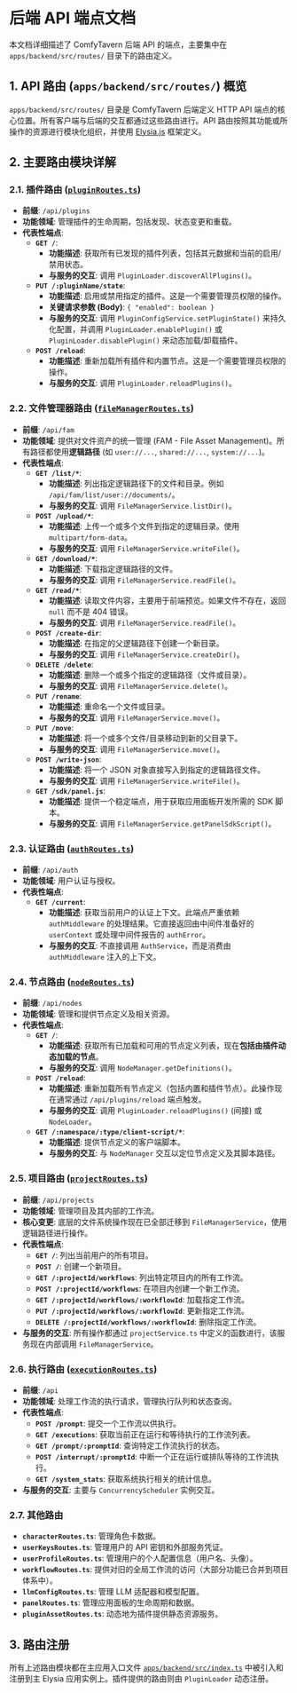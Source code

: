 # 后端 API 端点文档

本文档详细描述了 ComfyTavern 后端 API 的端点，主要集中在 `apps/backend/src/routes/` 目录下的路由定义。

## 1. API 路由 (`apps/backend/src/routes/`) 概览

`apps/backend/src/routes/` 目录是 ComfyTavern 后端定义 HTTP API 端点的核心位置。所有客户端与后端的交互都通过这些路由进行。API 路由按照其功能或所操作的资源进行模块化组织，并使用 [Elysia.js](https://elysiajs.com/) 框架定义。

## 2. 主要路由模块详解

### 2.1. 插件路由 ([`pluginRoutes.ts`](../../../../apps/backend/src/routes/pluginRoutes.ts:1))

*   **前缀**: `/api/plugins`
*   **功能领域**: 管理插件的生命周期，包括发现、状态变更和重载。
*   **代表性端点**:
    *   **`GET /`**:
        *   **功能描述**: 获取所有已发现的插件列表，包括其元数据和当前的启用/禁用状态。
        *   **与服务的交互**: 调用 `PluginLoader.discoverAllPlugins()`。
    *   **`PUT /:pluginName/state`**:
        *   **功能描述**: 启用或禁用指定的插件。这是一个需要管理员权限的操作。
        *   **关键请求参数 (Body)**: `{ "enabled": boolean }`
        *   **与服务的交互**: 调用 `PluginConfigService.setPluginState()` 来持久化配置，并调用 `PluginLoader.enablePlugin()` 或 `PluginLoader.disablePlugin()` 来动态加载/卸载插件。
    *   **`POST /reload`**:
        *   **功能描述**: 重新加载所有插件和内置节点。这是一个需要管理员权限的操作。
        *   **与服务的交互**: 调用 `PluginLoader.reloadPlugins()`。

### 2.2. 文件管理器路由 ([`fileManagerRoutes.ts`](../../../../apps/backend/src/routes/fileManagerRoutes.ts:1))

*   **前缀**: `/api/fam`
*   **功能领域**: 提供对文件资产的统一管理 (FAM - File Asset Management)。所有路径都使用**逻辑路径** (如 `user://...`, `shared://...`, `system://...`)。
*   **代表性端点**:
    *   **`GET /list/*`**:
        *   **功能描述**: 列出指定逻辑路径下的文件和目录。例如 `/api/fam/list/user://documents/`。
        *   **与服务的交互**: 调用 `FileManagerService.listDir()`。
    *   **`POST /upload/*`**:
        *   **功能描述**: 上传一个或多个文件到指定的逻辑目录。使用 `multipart/form-data`。
        *   **与服务的交互**: 调用 `FileManagerService.writeFile()`。
    *   **`GET /download/*`**:
        *   **功能描述**: 下载指定逻辑路径的文件。
        *   **与服务的交互**: 调用 `FileManagerService.readFile()`。
    *   **`GET /read/*`**:
        *   **功能描述**: 读取文件内容，主要用于前端预览。如果文件不存在，返回 `null` 而不是 404 错误。
        *   **与服务的交互**: 调用 `FileManagerService.readFile()`。
    *   **`POST /create-dir`**:
        *   **功能描述**: 在指定的父逻辑路径下创建一个新目录。
        *   **与服务的交互**: 调用 `FileManagerService.createDir()`。
    *   **`DELETE /delete`**:
        *   **功能描述**: 删除一个或多个指定的逻辑路径（文件或目录）。
        *   **与服务的交互**: 调用 `FileManagerService.delete()`。
    *   **`PUT /rename`**:
        *   **功能描述**: 重命名一个文件或目录。
        *   **与服务的交互**: 调用 `FileManagerService.move()`。
    *   **`PUT /move`**:
        *   **功能描述**: 将一个或多个文件/目录移动到新的父目录下。
        *   **与服务的交互**: 调用 `FileManagerService.move()`。
    *   **`POST /write-json`**:
        *   **功能描述**: 将一个 JSON 对象直接写入到指定的逻辑路径文件。
        *   **与服务的交互**: 调用 `FileManagerService.writeFile()`。
    *   **`GET /sdk/panel.js`**:
        *   **功能描述**: 提供一个稳定端点，用于获取应用面板开发所需的 SDK 脚本。
        *   **与服务的交互**: 调用 `FileManagerService.getPanelSdkScript()`。

### 2.3. 认证路由 ([`authRoutes.ts`](../../../../apps/backend/src/routes/authRoutes.ts:1))

*   **前缀**: `/api/auth`
*   **功能领域**: 用户认证与授权。
*   **代表性端点**:
    *   **`GET /current`**:
        *   **功能描述**: 获取当前用户的认证上下文。此端点严重依赖 `authMiddleware` 的处理结果。它直接返回由中间件准备好的 `userContext` 或处理中间件报告的 `authError`。
        *   **与服务的交互**: 不直接调用 `AuthService`，而是消费由 `authMiddleware` 注入的上下文。

### 2.4. 节点路由 ([`nodeRoutes.ts`](../../../../apps/backend/src/routes/nodeRoutes.ts:1))

*   **前缀**: `/api/nodes`
*   **功能领域**: 管理和提供节点定义及相关资源。
*   **代表性端点**:
    *   **`GET /`**:
        *   **功能描述**: 获取所有已加载和可用的节点定义列表，现在**包括由插件动态加载的节点**。
        *   **与服务的交互**: 调用 `NodeManager.getDefinitions()`。
    *   **`POST /reload`**:
        *   **功能描述**: 重新加载所有节点定义（包括内置和插件节点）。此操作现在通常通过 `/api/plugins/reload` 端点触发。
        *   **与服务的交互**: 调用 `PluginLoader.reloadPlugins()` (间接) 或 `NodeLoader`。
    *   **`GET /:namespace/:type/client-script/*`**:
        *   **功能描述**: 提供节点定义的客户端脚本。
        *   **与服务的交互**: 与 `NodeManager` 交互以定位节点定义及其脚本路径。

### 2.5. 项目路由 ([`projectRoutes.ts`](../../../../apps/backend/src/routes/projectRoutes.ts:1))

*   **前缀**: `/api/projects`
*   **功能领域**: 管理项目及其内部的工作流。
*   **核心变更**: 底层的文件系统操作现在已全部迁移到 `FileManagerService`，使用逻辑路径进行操作。
*   **代表性端点**:
    *   **`GET /`**: 列出当前用户的所有项目。
    *   **`POST /`**: 创建一个新项目。
    *   **`GET /:projectId/workflows`**: 列出特定项目内的所有工作流。
    *   **`POST /:projectId/workflows`**: 在项目内创建一个新工作流。
    *   **`GET /:projectId/workflows/:workflowId`**: 加载指定工作流。
    *   **`PUT /:projectId/workflows/:workflowId`**: 更新指定工作流。
    *   **`DELETE /:projectId/workflows/:workflowId`**: 删除指定工作流。
*   **与服务的交互**: 所有操作都通过 `projectService.ts` 中定义的函数进行，该服务现在内部调用 `FileManagerService`。

### 2.6. 执行路由 ([`executionRoutes.ts`](../../../../apps/backend/src/routes/executionRoutes.ts:1))

*   **前缀**: `/api`
*   **功能领域**: 处理工作流的执行请求，管理执行队列和状态查询。
*   **代表性端点**:
    *   **`POST /prompt`**: 提交一个工作流以供执行。
    *   **`GET /executions`**: 获取当前正在运行和等待执行的工作流列表。
    *   **`GET /prompt/:promptId`**: 查询特定工作流执行的状态。
    *   **`POST /interrupt/:promptId`**: 中断一个正在运行或排队等待的工作流执行。
    *   **`GET /system_stats`**: 获取系统执行相关的统计信息。
*   **与服务的交互**: 主要与 `ConcurrencyScheduler` 实例交互。

### 2.7. 其他路由

*   **`characterRoutes.ts`**: 管理角色卡数据。
*   **`userKeysRoutes.ts`**: 管理用户的 API 密钥和外部服务凭证。
*   **`userProfileRoutes.ts`**: 管理用户的个人配置信息（用户名、头像）。
*   **`workflowRoutes.ts`**: 提供对旧的全局工作流的访问（大部分功能已合并到项目体系中）。
*   **`llmConfigRoutes.ts`**: 管理 LLM 适配器和模型配置。
*   **`panelRoutes.ts`**: 管理应用面板的生命周期和数据。
*   **`pluginAssetRoutes.ts`**: 动态地为插件提供静态资源服务。

## 3. 路由注册

所有上述路由模块都在主应用入口文件 [`apps/backend/src/index.ts`](../../../../apps/backend/src/index.ts:1) 中被引入和注册到主 Elysia 应用实例上。插件提供的路由则由 `PluginLoader` 动态注册。
